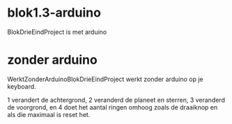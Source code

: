 # blok1.3-arduino
BlokDrieEindProject is met arduino

# zonder arduino
WerktZonderArduinoBlokDrieEindProject werkt zonder arduino
op je keyboard.

1 verandert de achtergrond,
2 veranderd de planeet en sterren,
3 veranderd de voorgrond,
en 4 doet het aantal ringen omhoog zoals de draaiknop en als die maximaal is reset het.
